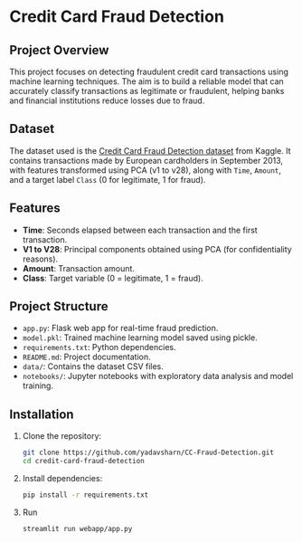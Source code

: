# Credit Card Fraud Detection

## Project Overview
This project focuses on detecting fraudulent credit card transactions using machine learning techniques. The aim is to build a reliable model that can accurately classify transactions as legitimate or fraudulent, helping banks and financial institutions reduce losses due to fraud.

## Dataset
The dataset used is the [Credit Card Fraud Detection dataset](https://www.kaggle.com/datasets/mlg-ulb/creditcardfraud) from Kaggle. It contains transactions made by European cardholders in September 2013, with features transformed using PCA (v1 to v28), along with `Time`, `Amount`, and a target label `Class` (0 for legitimate, 1 for fraud).

## Features
- **Time**: Seconds elapsed between each transaction and the first transaction.
- **V1 to V28**: Principal components obtained using PCA (for confidentiality reasons).
- **Amount**: Transaction amount.
- **Class**: Target variable (0 = legitimate, 1 = fraud).

## Project Structure
- `app.py`: Flask web app for real-time fraud prediction.
- `model.pkl`: Trained machine learning model saved using pickle.
- `requirements.txt`: Python dependencies.
- `README.md`: Project documentation.
- `data/`: Contains the dataset CSV files.
- `notebooks/`: Jupyter notebooks with exploratory data analysis and model training.

## Installation

1. Clone the repository:

   ```bash
   git clone https://github.com/yadavsharn/CC-Fraud-Detection.git
   cd credit-card-fraud-detection

2. Install dependencies:
   ```bash
   pip install -r requirements.txt

3. Run
   ```bash
   streamlit run webapp/app.py 
